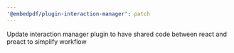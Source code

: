 ```yaml
---
'@embedpdf/plugin-interaction-manager': patch
---
```


Update interaction manager plugin to have shared code between react and preact to simplify workflow
